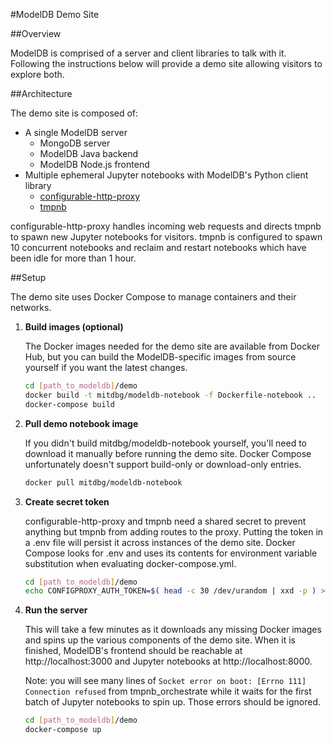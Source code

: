 #ModelDB Demo Site

##Overview

ModelDB is comprised of a server and client libraries to talk with it. Following the instructions below will provide a demo site allowing visitors to explore both.

##Architecture

The demo site is composed of:

- A single ModelDB server
    - MongoDB server
    - ModelDB Java backend
    - ModelDB Node.js frontend
- Multiple ephemeral Jupyter notebooks with ModelDB's Python client library
    - [configurable-http-proxy](https://github.com/jupyterhub/configurable-http-proxy)
    - [tmpnb](https://github.com/jupyter/tmpnb)

configurable-http-proxy handles incoming web requests and directs tmpnb to spawn new Jupyter notebooks for visitors. tmpnb is configured to spawn 10 concurrent notebooks and reclaim and restart notebooks which have been idle for more than 1 hour.

##Setup

The demo site uses Docker Compose to manage containers and their networks.

1. **Build images (optional)**

    The Docker images needed for the demo site are available from Docker Hub, but you can build the ModelDB-specific images from source yourself if you want the latest changes.

    ```bash
    cd [path_to_modeldb]/demo
    docker build -t mitdbg/modeldb-notebook -f Dockerfile-notebook ..
    docker-compose build
    ```

2. **Pull demo notebook image**

    If you didn't build mitdbg/modeldb-notebook yourself, you'll need to download it manually before running the demo site. Docker Compose unfortunately doesn't support build-only or download-only entries.

    ```bash
    docker pull mitdbg/modeldb-notebook
    ```

3. **Create secret token**

    configurable-http-proxy and tmpnb need a shared secret to prevent anything but tmpnb from adding routes to the proxy. Putting the token in a .env file will persist it across instances of the demo site. Docker Compose looks for .env and uses its contents for environment variable substitution when evaluating docker-compose.yml.

    ```bash
    cd [path_to_modeldb]/demo
    echo CONFIGPROXY_AUTH_TOKEN=$( head -c 30 /dev/urandom | xxd -p ) > .env
    ```

4. **Run the server**

    This will take a few minutes as it downloads any missing Docker images and spins up the various components of the demo site. When it is finished, ModelDB's frontend should be reachable at http://localhost:3000 and Jupyter notebooks at http://localhost:8000.

    Note: you will see many lines of `Socket error on boot: [Errno 111] Connection refused` from tmpnb_orchestrate while it waits for the first batch of Jupyter notebooks to spin up. Those errors should be ignored.

    ```bash
    cd [path_to_modeldb]/demo
    docker-compose up
    ```
